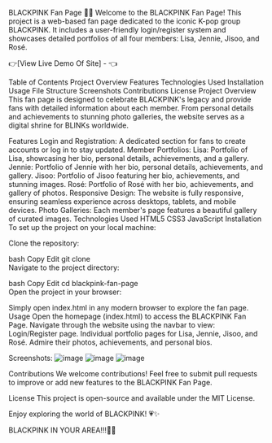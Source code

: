 BLACKPINK Fan Page 🎤✨
Welcome to the BLACKPINK Fan Page! This project is a web-based fan page dedicated to the iconic K-pop group BLACKPINK. It includes a user-friendly login/register system and showcases detailed portfolios of all four members: Lisa, Jennie, Jisoo, and Rosé.

👉[View Live Demo Of Site] -  👈

Table of Contents
Project Overview
Features
Technologies Used
Installation
Usage
File Structure
Screenshots
Contributions
License
Project Overview
This fan page is designed to celebrate BLACKPINK's legacy and provide fans with detailed information about each member. From personal details and achievements to stunning photo galleries, the website serves as a digital shrine for BLINKs worldwide.

Features
Login and Registration:
A dedicated section for fans to create accounts or log in to stay updated.
Member Portfolios:
Lisa: Portfolio of Lisa, showcasing her bio, personal details, achievements, and a gallery.
Jennie: Portfolio of Jennie with her bio, personal details, achievements, and gallery.
Jisoo: Portfolio of Jisoo featuring her bio, achievements, and stunning images.
Rosé: Portfolio of Rosé with her bio, achievements, and gallery of photos.
Responsive Design:
The website is fully responsive, ensuring seamless experience across desktops, tablets, and mobile devices.
Photo Galleries:
Each member's page features a beautiful gallery of curated images.
Technologies Used
HTML5
CSS3
JavaScript
Installation
To set up the project on your local machine:

Clone the repository:

bash
Copy
Edit
git clone <repository-url>  
Navigate to the project directory:

bash
Copy
Edit
cd blackpink-fan-page  
Open the project in your browser:

Simply open index.html in any modern browser to explore the fan page.
Usage
Open the homepage (index.html) to access the BLACKPINK Fan Page.
Navigate through the website using the navbar to view:
Login/Register page.
Individual portfolio pages for Lisa, Jennie, Jisoo, and Rosé.
Admire their photos, achievements, and personal bios.

Screenshots:
![image](https://github.com/user-attachments/assets/14d3cc27-bbec-4a61-a25f-8c9fe77b4279)
![image](https://github.com/user-attachments/assets/4f9d1ff3-375d-4398-8ce5-9b5f34aaf720)
![image](https://github.com/user-attachments/assets/b781041d-9743-49c2-932f-8105abe3b9d9)

Contributions
We welcome contributions! Feel free to submit pull requests to improve or add new features to the BLACKPINK Fan Page.

License
This project is open-source and available under the MIT License.

Enjoy exploring the world of BLACKPINK! 💗✨

BLACKPINK IN YOUR AREA!!!🖤🩷


